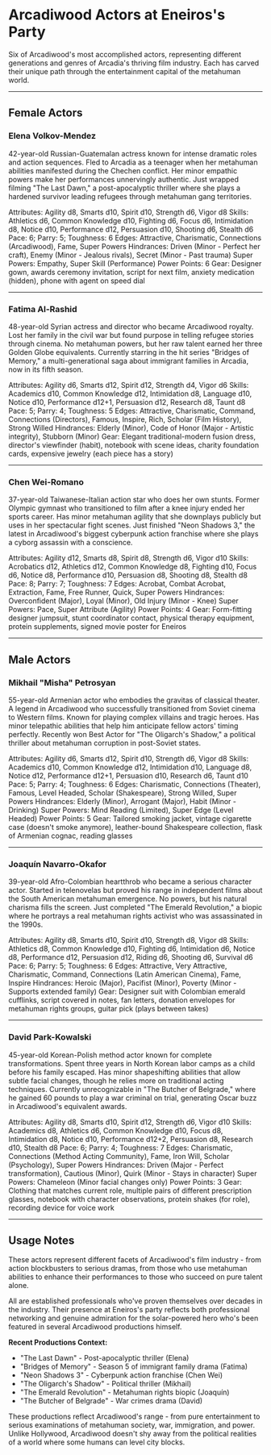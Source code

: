 # Arcadiwood Actors at Eneiros's Party

Six of Arcadiwood's most accomplished actors, representing different generations and genres of Arcadia's thriving film industry. Each has carved their unique path through the entertainment capital of the metahuman world.

---

## Female Actors

### Elena Volkov-Mendez

42-year-old Russian-Guatemalan actress known for intense dramatic roles and action sequences.
Fled to Arcadia as a teenager when her metahuman abilities manifested during the Chechen conflict. Her minor empathic powers make her performances unnervingly authentic. Just wrapped filming "The Last Dawn," a post-apocalyptic thriller where she plays a hardened survivor leading refugees through metahuman gang territories.

Attributes: Agility d8, Smarts d10, Spirit d10, Strength d6, Vigor d8
Skills: Athletics d6, Common Knowledge d10, Fighting d6, Focus d6, Intimidation d8, Notice d10, Performance d12, Persuasion d10, Shooting d6, Stealth d6
Pace: 6; Parry: 5; Toughness: 6
Edges: Attractive, Charismatic, Connections (Arcadiwood), Fame, Super Powers
Hindrances: Driven (Minor - Perfect her craft), Enemy (Minor - Jealous rivals), Secret (Minor - Past trauma)
Super Powers: Empathy, Super Skill (Performance)
Power Points: 6
Gear: Designer gown, awards ceremony invitation, script for next film, anxiety medication (hidden), phone with agent on speed dial

---

### Fatima Al-Rashid

48-year-old Syrian actress and director who became Arcadiwood royalty.
Lost her family in the civil war but found purpose in telling refugee stories through cinema. No metahuman powers, but her raw talent earned her three Golden Globe equivalents. Currently starring in the hit series "Bridges of Memory," a multi-generational saga about immigrant families in Arcadia, now in its fifth season.

Attributes: Agility d6, Smarts d12, Spirit d12, Strength d4, Vigor d6
Skills: Academics d10, Common Knowledge d12, Intimidation d8, Language d10, Notice d10, Performance d12+1, Persuasion d12, Research d8, Taunt d8
Pace: 5; Parry: 4; Toughness: 5
Edges: Attractive, Charismatic, Command, Connections (Directors), Famous, Inspire, Rich, Scholar (Film History), Strong Willed
Hindrances: Elderly (Minor), Code of Honor (Major - Artistic integrity), Stubborn (Minor)
Gear: Elegant traditional-modern fusion dress, director's viewfinder (habit), notebook with scene ideas, charity foundation cards, expensive jewelry (each piece has a story)

---

### Chen Wei-Romano

37-year-old Taiwanese-Italian action star who does her own stunts.
Former Olympic gymnast who transitioned to film after a knee injury ended her sports career. Has minor metahuman agility that she downplays publicly but uses in her spectacular fight scenes. Just finished "Neon Shadows 3," the latest in Arcadiwood's biggest cyberpunk action franchise where she plays a cyborg assassin with a conscience.

Attributes: Agility d12, Smarts d8, Spirit d8, Strength d6, Vigor d10
Skills: Acrobatics d12, Athletics d12, Common Knowledge d8, Fighting d10, Focus d6, Notice d8, Performance d10, Persuasion d8, Shooting d8, Stealth d8
Pace: 8; Parry: 7; Toughness: 7
Edges: Acrobat, Combat Acrobat, Extraction, Fame, Free Runner, Quick, Super Powers
Hindrances: Overconfident (Major), Loyal (Minor), Old Injury (Minor - Knee)
Super Powers: Pace, Super Attribute (Agility)
Power Points: 4
Gear: Form-fitting designer jumpsuit, stunt coordinator contact, physical therapy equipment, protein supplements, signed movie poster for Eneiros

---

## Male Actors

### Mikhail "Misha" Petrosyan

55-year-old Armenian actor who embodies the gravitas of classical theater.
A legend in Arcadiwood who successfully transitioned from Soviet cinema to Western films. Known for playing complex villains and tragic heroes. Has minor telepathic abilities that help him anticipate fellow actors' timing perfectly. Recently won Best Actor for "The Oligarch's Shadow," a political thriller about metahuman corruption in post-Soviet states.

Attributes: Agility d6, Smarts d12, Spirit d10, Strength d6, Vigor d8
Skills: Academics d10, Common Knowledge d12, Intimidation d10, Language d8, Notice d12, Performance d12+1, Persuasion d10, Research d6, Taunt d10
Pace: 5; Parry: 4; Toughness: 6
Edges: Charismatic, Connections (Theater), Famous, Level Headed, Scholar (Shakespeare), Strong Willed, Super Powers
Hindrances: Elderly (Minor), Arrogant (Major), Habit (Minor - Drinking)
Super Powers: Mind Reading (Limited), Super Edge (Level Headed)
Power Points: 5
Gear: Tailored smoking jacket, vintage cigarette case (doesn't smoke anymore), leather-bound Shakespeare collection, flask of Armenian cognac, reading glasses

---

### Joaquín Navarro-Okafor

39-year-old Afro-Colombian heartthrob who became a serious character actor.
Started in telenovelas but proved his range in independent films about the South American metahuman emergence. No powers, but his natural charisma fills the screen. Just completed "The Emerald Revolution," a biopic where he portrays a real metahuman rights activist who was assassinated in the 1990s.

Attributes: Agility d8, Smarts d10, Spirit d10, Strength d8, Vigor d8
Skills: Athletics d8, Common Knowledge d10, Fighting d6, Intimidation d6, Notice d8, Performance d12, Persuasion d12, Riding d6, Shooting d6, Survival d6
Pace: 6; Parry: 5; Toughness: 6
Edges: Attractive, Very Attractive, Charismatic, Command, Connections (Latin American Cinema), Fame, Inspire
Hindrances: Heroic (Major), Pacifist (Minor), Poverty (Minor - Supports extended family)
Gear: Designer suit with Colombian emerald cufflinks, script covered in notes, fan letters, donation envelopes for metahuman rights groups, guitar pick (plays between takes)

---

### David Park-Kowalski

45-year-old Korean-Polish method actor known for complete transformations.
Spent three years in North Korean labor camps as a child before his family escaped. Has minor shapeshifting abilities that allow subtle facial changes, though he relies more on traditional acting techniques. Currently unrecognizable in "The Butcher of Belgrade," where he gained 60 pounds to play a war criminal on trial, generating Oscar buzz in Arcadiwood's equivalent awards.

Attributes: Agility d8, Smarts d10, Spirit d12, Strength d6, Vigor d10
Skills: Academics d8, Athletics d6, Common Knowledge d10, Focus d8, Intimidation d8, Notice d10, Performance d12+2, Persuasion d8, Research d10, Stealth d8
Pace: 6; Parry: 4; Toughness: 7
Edges: Charismatic, Connections (Method Acting Community), Fame, Iron Will, Scholar (Psychology), Super Powers
Hindrances: Driven (Major - Perfect transformation), Cautious (Minor), Quirk (Minor - Stays in character)
Super Powers: Chameleon (Minor facial changes only)
Power Points: 3
Gear: Clothing that matches current role, multiple pairs of different prescription glasses, notebook with character observations, protein shakes (for role), recording device for voice work

---

## Usage Notes

These actors represent different facets of Arcadiwood's film industry - from action blockbusters to serious dramas, from those who use metahuman abilities to enhance their performances to those who succeed on pure talent alone.

All are established professionals who've proven themselves over decades in the industry. Their presence at Eneiros's party reflects both professional networking and genuine admiration for the solar-powered hero who's been featured in several Arcadiwood productions himself.

**Recent Productions Context:**
- "The Last Dawn" - Post-apocalyptic thriller (Elena)
- "Bridges of Memory" - Season 5 of immigrant family drama (Fatima)
- "Neon Shadows 3" - Cyberpunk action franchise (Chen Wei)
- "The Oligarch's Shadow" - Political thriller (Mikhail)
- "The Emerald Revolution" - Metahuman rights biopic (Joaquín)
- "The Butcher of Belgrade" - War crimes drama (David)

These productions reflect Arcadiwood's range - from pure entertainment to serious examinations of metahuman society, war, immigration, and power. Unlike Hollywood, Arcadiwood doesn't shy away from the political realities of a world where some humans can level city blocks.